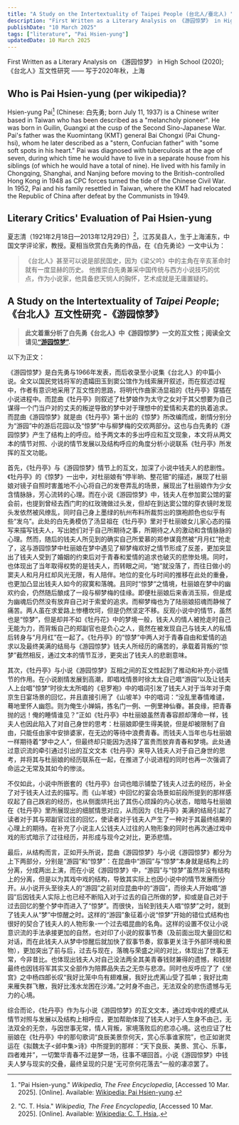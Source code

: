 ```yaml
---
title: "A Study on the Intertextuality of Taipei People (台北人/臺北人) "
description: "First Written as a Literary Analysis on 《游园惊梦》 in High School (2020);《台北人》互文性研究 —— 写于2020年秋，上海"
publishDate: "10 March 2025"
tags: ["literature", "Pai Hsien-yung"]
updatedDate: 10 March 2025
---
```

First Written as a Literary Analysis on 《游园惊梦》 in High School (2020);《台北人》互文性研究 —— 写于2020年秋，上海

## Who is **Pai Hsien-yung** (per wikipedia)?
Hsien-yung Pai[^1] (Chinese: 白先勇; born July 11, 1937) is a Chinese writer based in Taiwan who has been described as a "melancholy pioneer". He was born in Guilin, Guangxi at the cusp of the Second Sino-Japanese War. Pai's father was the Kuomintang (KMT) general Bai Chongxi (Pai Chung-hsi), whom he later described as a "stern, Confucian father" with "some soft spots in his heart." Pai was diagnosed with tuberculosis at the age of seven, during which time he would have to live in a separate house from his siblings (of which he would have a total of nine). He lived with his family in Chongqing, Shanghai, and Nanjing before moving to the British-controlled Hong Kong in 1948 as CPC forces turned the tide of the Chinese Civil War. In 1952, Pai and his family resettled in Taiwan, where the KMT had relocated the Republic of China after defeat by the Communists in 1949.

[^1]: "Pai Hsien-yung." _Wikipedia, The Free Encyclopedia_, [Accessed 10 Mar. 2025]. [Online]. Available: [Wikipedia: Pai Hsien-yung](https://en.wikipedia.org/wiki/Pai_Hsien-yung).

## Literary Critics' Evaluation of Pai Hsien-yung
夏志清（1921年2月18日—2013年12月29日）[^2]，江苏吴县人，生于上海浦东，中国文学评论家，教授。夏相当欣赏白先勇的作品，在《白先勇论》一文中认为：
>《台北人》甚至可以说是部民国史，因为《梁父吟》中的主角在辛亥革命时就有一度显赫的历史。
他推崇白先勇兼采中国传统与西方小说技巧的优点，作为小说家，他具备悲天悯人的胸怀，艺术成就是无庸置疑的。

[^2]: "C. T. Hsia." _Wikipedia, The Free Encyclopedia_, [Accessed 10 Mar. 2025]. [Online]. Available: [Wikipedia: C. T. Hsia.](https://zh.wikipedia.org/wiki/%E5%A4%8F%E5%BF%97%E6%B8%85).

## A Study on the Intertextuality of _Taipei People_; 《台北人》互文性研究 -《游园惊梦》
>**此文着重分析了白先勇《台北人》中《游园惊梦》一文的互文性；阅读全文请见[“游园惊梦”](https://www.uni-heidelberg.de/md/zo/sino/research/09_7d_youyuanjingmeng.pdf).**

以下为正文：

《游园惊梦》是白先勇与1966年发表，而后收录至小说集《台北人》的中篇小说。全文以国民党钱将军的遗孀田玉到窦公馆作为线索展开叙述，而在叙述过程中，作者有意识地采用了互文性的思路，将明代作曲家汤显祖的《牡丹亭》穿插在小说进程中。而昆曲《牡丹亭》则叙述了杜梦娘作为太守之女对于其父想要为自己谋得一个门当户对的丈夫的叛逆导致的梦中对于理想中的爱情和夫君的执着追求。而昆曲《游园惊梦》就是由《牡丹亭》第十出的《惊梦》所改编而成，剧情分别分为“游园”中的游后花园以及“惊梦”中与柳梦梅的交欢两部分。这也与白先勇的《游园惊梦》产生了结构上的呼应。给予两文本的多出呼应和互文现象，本文将从两文本的情节对照、小说的情节发展以及结构呼应的角度分析小说联系《牡丹亭》所发挥的互文功能。 

首先，《牡丹亭》与《游园惊梦》情节上的互文，加深了小说中钱夫人的悲剧性。《牡丹亭》的《惊梦》一出中，对杜丽娘有“停半晌、整花钿”的描述，展现了杜丽娘对镜子自照时害羞地不小心将自己的发卷弄乱的场景，展现出了杜丽娘作为少女含情脉脉，芳心流转的心理。而在小说《游园惊梦》中，钱夫人在参加窦公馆的宴会前，也提到曾经去西门町的红玫瑰做过头发，但却在到达窦公馆的穿衣镜时发现头发依然被风缭乱，同时自己身上墨绿的杭州布料所裁剪出的旗袍颜色也似乎有些“发乌”。此处的白先勇模仿了汤显祖在《牡丹亭》里对于杜丽娘女儿家心态的描写来描写钱夫人，写出她们对于自己所期待之事，所期待之人的激动和含情脉脉的心理。然而，随后的钱夫人所见到的确实自己所爱慕的郑参谋竟然被“月月红”抢走了，这与游园惊梦中杜丽娘在梦中遇见了柳梦梅欢好之情节形成了反差，更加突显出了钱夫人受到了婚姻的约束后对于青春和爱情的追求也破灭的悲惨处境。同时，也体现出了当年取得权势的是钱夫人，而转眼之间，“她”就没落了，而往日做小的窦夫人和月月红却风光无限，有人陪伴。地位的变化与时间的推移在此处的重叠，也更加凸显出钱夫人如今的寂寞和落魄。且同时“惊梦“之情境，杜丽娘在梦中的幽欢约会，仍然随后酿成了一段与柳梦梅的佳缘。即便杜丽娘后来香消玉殒，但是成为幽魂后仍然没有放弃自己对于索爱的追求。而柳梦梅也为了陆丽娘招魂而静候了痛苦。两人虽在求爱路上惨槽坎坷，但是仍然坚定不移。反观小说中的情节，虽然也是“惊梦”，但是却并不如《牡丹花》中的梦境一般，钱夫人的情人被抢走时自己无能为力，而背叛自己的郑副官也是负心之人，竟然在被发现自己与钱夫人的私情后转身与“月月红”在一起了。《牡丹亭》的“惊梦”中两人对于青春自由和爱情的追求以及最终美满的结局与《游园惊梦》钱夫人所经历的痛苦的，承载着背叛的“惊梦”截然相反，通过文本的情节互涉，更突出了钱夫人的悲剧意味。 

其次，《牡丹亭》与小说《游园惊梦》互相之间的互文性起到了推动和补充小说情节的作用。在小说剧情发展到高潮，即唱戏情景时徐太太自己唱“游园“以及让钱夫人上台唱”惊梦“时徐太太所唱的《皂罗袍》中的唱词引发了钱夫人对于当年对于南京生日宴场景的回忆，并且直接引用了《山坡羊》中的唱词：“没乱里春情难谴，蓦地里怀人幽怨。则为俺生小婵娟，拣名门一例、一例里神仙眷。甚良缘，把青春抛的远！俺的睡情谁见？”正如《牡丹亭》中杜丽娘虽然青春容颜却薄命一样，钱夫人也因此陷入了对自己身世的思考：杜丽娘即便生得美貌，但是却被限制了自由，只能任由家中安排婆家，在无边的等待中浪费青春。而钱夫人当年也与杜丽娘一样期待着“梦中之人“，但最终却只能因为选择了富贵而放弃青春和梦境。此处通过意识流的牵引通过引出的互文文本《牡丹亭》来导入钱夫人对于自己身世的思考，并将其与杜丽娘的经历联系在一起，在推进了小说进程的同时也再一次强调了命运之无常及其如今的惨淡。 

不仅如此，小说中所嵌套的《牡丹亭》台词也暗示铺垫了钱夫人过去的经历，补全了对于钱夫人过去的描写。而《山羊坡》中回忆的宴会场景如前段所提到的那样感叹起了自己跌宕的经历，也从侧面烘托出了其伤心烦躁的内心状态，暗暗与杜丽娘在《牡丹亭》里所展现出的细腻情思对应，从而因为《牡丹亭》美满的结局引起了读者对于其与郑副官过往的回忆，使读者对于钱夫人产生了一种对于其最终结果的心理上的期待。在补充了小说主人公钱夫人过往的人物形象的同时也再次通过戏中戏的形式暗示了过往经历，并形成与现今之对比，更添悲情。 

最后，从结构而言，正如开头所说，昆曲《游园惊梦》与小说《游园惊梦》都分为上下两部分，分别是“游园”和“惊梦”：在昆曲中“游园”与“惊梦”本身就是结构上的分离，分成两出上演，而在小说《游园惊梦》中，“游园”与“惊梦”虽然并没有结构上的分离，但是以为其戏中戏的结构，导致其实际上也因小说中的情节发展而分开。从小说开头至徐夫人的“游园”之前对应昆曲中的“游园”，而徐夫人开始唱“游园”后因钱夫人实际上也已经不断陷入对于过去的自己所做的梦，抑或是自己对于过去回忆的整个梦中而进入了“惊梦”。而很快，当轮到钱夫人唱“惊梦”之时，就到了钱夫人从“梦”中惊醒之时。这样的“游园”象征着小说“惊梦”开始的错位式结构也很好的契合了钱夫人的人物形象-一个过去唱昆曲的名角。这样的设置不仅让小说意识流的手法承接更加的自然，也对印了小说的叙事节奏（及前面出现大量回忆和对话，而在此钱夫人从梦中惊醒后就加快了叙事节奏，叙事更关注于外部环境和景物），更加突出了前与后，过去与现在，落魄与荣盛之间的对比，体现出了世事无常，今非昔比。也体现出钱夫人对自己没法两全其美青春钱财兼得的遗憾，和钱财最终也因钱将军其实又全部作为陪葬品失去之无奈与悲凉。同时也反呼应了了《坐宫》之中杨四郎长叹“我好比笼中鸟有翅难展，我好比虎离山受了孤单；我好比南来雁失群飞散，我好比浅水龙困在沙滩。”之时身不由己，无法双全的悲伤遗憾与无力的心境。 

综合而论，《牡丹亭》作为与小说《游园惊梦》的互文文本，通过戏中戏的模式从情节对照与发展以及结构上相呼应，更加帮助体现了钱夫人对于人生身不由己，无法双全的无奈，与因世事无常，情人背叛，家境落败后的悲凉心境。这也应证了杜丽娘在《牡丹亭》中的那句歌词“良辰美景奈何天，赏心乐事谁家院”，也正如谢灵运在《拟魏太子<邺中集>诗》中所提到的那样：“天下良辰、美景、赏心、乐事，四者难并”，一切繁华青春不过是梦一场，往事不堪回首。小说《游园惊梦》中钱夫人梦与现实的交叠，最终呈现的只是“无可奈何花落去“一般的凄凉罢了。 

